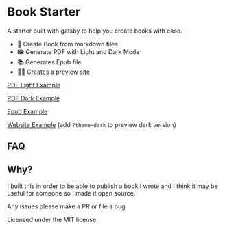 # Book Starter

A starter built with gatsby to help you create books with ease.

- 📖 Create Book from markdown files
- 🖼 Generate PDF with Light and Dark Mode
- 📚 Generates Epub file
- 👩‍💻 Creates a preview site

[PDF Light Example](./book/book-light.pdf)

[PDF Dark Example](./book/book-dark.pdf)

[Epub Example](./book/book.epub)

[Website Example](https://wizardly-snyder-c98440.netlify.com/) (add `?theme=dark` to preview dark version)

## FAQ

## Why?

I built this in order to be able to publish a book I wrote and I think it may be useful for someone so I made it open source.

Any issues please make a PR or file a bug

Licensed under the MIT license
